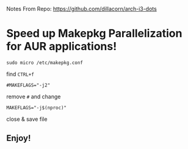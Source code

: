 Notes From Repo: https://github.com/dillacorn/arch-i3-dots

# Speed up Makepkg Parallelization for AUR applications!

`sudo micro /etc/makepkg.conf`

find `CTRL+f`

`#MAKEFLAGS="-j2"`

remove `#` and change

`MAKEFLAGS="-j$(nproc)"`

close & save file

## Enjoy!